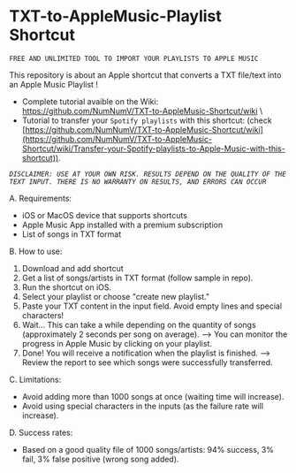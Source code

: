 # TXT-to-AppleMusic-Playlist Shortcut

`FREE AND UNLIMITED TOOL TO IMPORT YOUR PLAYLISTS TO APPLE MUSIC`

This repository is about an Apple shortcut that converts a TXT file/text into an Apple Music Playlist !

  -  Complete tutorial avaible on the Wiki: https://github.com/NumNumV/TXT-to-AppleMusic-Shortcut/wiki \
  -  Tutorial to transfer your `Spotify playlists` with this shortcut: (check [https://github.com/NumNumV/TXT-to-AppleMusic-Shortcut/wiki](https://github.com/NumNumV/TXT-to-AppleMusic-Shortcut/wiki/Transfer-your-Spotify-playlists-to-Apple-Music-with-this-shortcut)).

_`DISCLAIMER: USE AT YOUR OWN RISK. RESULTS DEPEND ON THE QUALITY OF THE TEXT INPUT. THERE IS NO WARRANTY ON RESULTS, AND ERRORS CAN OCCUR`_

A. Requirements:
  - iOS or MacOS device that supports shortcuts
  - Apple Music App installed with a premium subscription
  - List of songs in TXT format
    
B. How to use:
  1. Download and add shortcut
  2. Get a list of songs/artists in TXT format (follow sample in repo).
  4. Run the shortcut on iOS.
  5. Select your playlist or choose "create new playlist."
  6. Paste your TXT content in the input field. Avoid empty lines and special characters!
  7. Wait... This can take a while depending on the quantity of songs (approximately 2 seconds per song on average).
      --> You can monitor the progress in Apple Music by clicking on your playlist.
  8. Done! You will receive a notification when the playlist is finished.
      --> Review the report to see which songs were successfully transferred.
     
C. Limitations:
  - Avoid adding more than 1000 songs at once (waiting time will increase).
  - Avoid using special characters in the inputs (as the failure rate will increase).
    
D. Success rates:
  - Based on a good quality file of 1000 songs/artists: 94% success, 3% fail, 3% false positive (wrong song added).
